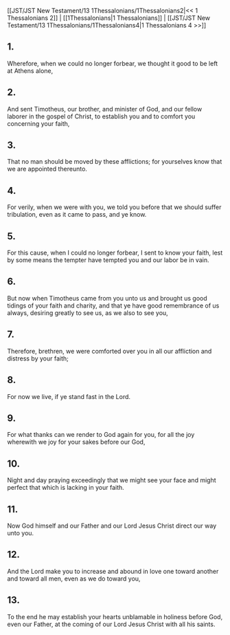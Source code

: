 [[JST/JST New Testament/13 1Thessalonians/1Thessalonians2|<< 1 Thessalonians 2]] | [[1Thessalonians|1 Thessalonians]] | [[JST/JST New Testament/13 1Thessalonians/1Thessalonians4|1 Thessalonians 4 >>]]
## 1.
Wherefore, when we could no longer forbear, we thought it good to be left at Athens alone,
## 2.
And sent Timotheus, our brother, and minister of God, and our fellow laborer in the gospel of Christ, to establish you and to comfort you concerning your faith,
## 3.
That no man should be moved by these afflictions; for yourselves know that we are appointed thereunto.
## 4.
For verily, when we were with you, we told you before that we should suffer tribulation, even as it came to pass, and ye know.
## 5.
For this cause, when I could no longer forbear, I sent to know your faith, lest by some means the tempter have tempted you and our labor be in vain.
## 6.
But now when Timotheus came from you unto us and brought us good tidings of your faith and charity, and that ye have good remembrance of us always, desiring greatly to see us, as we also to see you,
## 7.
Therefore, brethren, we were comforted over you in all our affliction and distress by your faith;
## 8.
For now we live, if ye stand fast in the Lord.
## 9.
For what thanks can we render to God again for you, for all the joy wherewith we joy for your sakes before our God,
## 10.
Night and day praying exceedingly that we might see your face and might perfect that which is lacking in your faith.
## 11.
Now God himself and our Father and our Lord Jesus Christ direct our way unto you.
## 12.
And the Lord make you to increase and abound in love one toward another and toward all men, even as we do toward you,
## 13.
To the end he may establish your hearts unblamable in holiness before God, even our Father, at the coming of our Lord Jesus Christ with all his saints.

